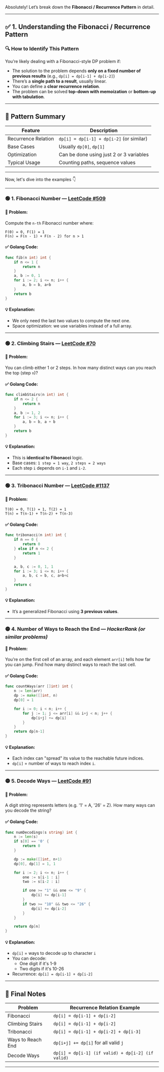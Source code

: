 Absolutely! Let’s break down the **Fibonacci / Recurrence Pattern** in detail.

---

## ✅ **1. Understanding the Fibonacci / Recurrence Pattern**

### 🔍 **How to Identify This Pattern**
You’re likely dealing with a Fibonacci-style DP problem if:
- The solution to the problem depends **only on a fixed number of previous results** (e.g., `dp[i] = dp[i-1] + dp[i-2]`)
- There’s a **single path to a result**, usually linear.
- You can define a **clear recurrence relation**.
- The problem can be solved **top-down with memoization** or **bottom-up with tabulation**.

---

## 🔁 Pattern Summary
| Feature                | Description                                  |
|------------------------|----------------------------------------------|
| Recurrence Relation    | `dp[i] = dp[i-1] + dp[i-2]` (or similar)      |
| Base Cases             | Usually `dp[0]`, `dp[1]`                      |
| Optimization           | Can be done using just 2 or 3 variables       |
| Typical Usage          | Counting paths, sequence values              |

---

Now, let's dive into the examples 👇

---

### 🟢 **1. Fibonacci Number** — [LeetCode #509](https://leetcode.com/problems/fibonacci-number/)

#### 🔸 Problem:
Compute the `n-th` Fibonacci number where:
```
F(0) = 0, F(1) = 1
F(n) = F(n - 1) + F(n - 2) for n > 1
```

#### ✅ Golang Code:

```go
func fib(n int) int {
    if n <= 1 {
        return n
    }
    a, b := 0, 1
    for i := 2; i <= n; i++ {
        a, b = b, a+b
    }
    return b
}
```

#### 💡 Explanation:
- We only need the last two values to compute the next one.
- Space optimization: we use variables instead of a full array.

---

### 🟢 **2. Climbing Stairs** — [LeetCode #70](https://leetcode.com/problems/climbing-stairs/)

#### 🔸 Problem:
You can climb either 1 or 2 steps. In how many distinct ways can you reach the top (step `n`)?

#### ✅ Golang Code:

```go
func climbStairs(n int) int {
    if n <= 2 {
        return n
    }
    a, b := 1, 2
    for i := 3; i <= n; i++ {
        a, b = b, a + b
    }
    return b
}
```

#### 💡 Explanation:
- This is **identical to Fibonacci** logic.
- Base cases: `1 step = 1 way`, `2 steps = 2 ways`
- Each step `i` depends on `i-1` and `i-2`.

---

### 🟢 **3. Tribonacci Number** — [LeetCode #1137](https://leetcode.com/problems/n-th-tribonacci-number/)

#### 🔸 Problem:
```
T(0) = 0, T(1) = 1, T(2) = 1
T(n) = T(n-1) + T(n-2) + T(n-3)
```

#### ✅ Golang Code:

```go
func tribonacci(n int) int {
    if n == 0 {
        return 0
    } else if n <= 2 {
        return 1
    }

    a, b, c := 0, 1, 1
    for i := 3; i <= n; i++ {
        a, b, c = b, c, a+b+c
    }
    return c
}
```

#### 💡 Explanation:
- It’s a generalized Fibonacci using **3 previous values**.

---

### 🟡 **4. Number of Ways to Reach the End** — *HackerRank (or similar problems)*

#### 🔸 Problem:
You’re on the first cell of an array, and each element `arr[i]` tells how far you can jump. Find how many distinct ways to reach the last cell.

#### ✅ Golang Code:

```go
func countWays(arr []int) int {
    n := len(arr)
    dp := make([]int, n)
    dp[0] = 1

    for i := 0; i < n; i++ {
        for j := 1; j <= arr[i] && i+j < n; j++ {
            dp[i+j] += dp[i]
        }
    }
    return dp[n-1]
}
```

#### 💡 Explanation:
- Each index can "spread" its value to the reachable future indices.
- `dp[i]` = number of ways to reach index `i`.

---

### 🟡 **5. Decode Ways** — [LeetCode #91](https://leetcode.com/problems/decode-ways/)

#### 🔸 Problem:
A digit string represents letters (e.g. '1' = A, '26' = Z). How many ways can you decode the string?

#### ✅ Golang Code:

```go
func numDecodings(s string) int {
    n := len(s)
    if s[0] == '0' {
        return 0
    }

    dp := make([]int, n+1)
    dp[0], dp[1] = 1, 1

    for i := 2; i <= n; i++ {
        one := s[i-1 : i]
        two := s[i-2 : i]

        if one >= "1" && one <= "9" {
            dp[i] += dp[i-1]
        }
        if two >= "10" && two <= "26" {
            dp[i] += dp[i-2]
        }
    }

    return dp[n]
}
```

#### 💡 Explanation:
- `dp[i]` = ways to decode up to character `i`
- You can decode:
  - One digit if it's 1-9
  - Two digits if it's 10-26
- Recurrence: `dp[i] = dp[i-1] + dp[i-2]`

---

## 📌 Final Notes

| Problem                | Recurrence Relation Example                  |
|------------------------|----------------------------------------------|
| Fibonacci              | `dp[i] = dp[i-1] + dp[i-2]`                  |
| Climbing Stairs        | `dp[i] = dp[i-1] + dp[i-2]`                  |
| Tribonacci             | `dp[i] = dp[i-1] + dp[i-2] + dp[i-3]`        |
| Ways to Reach End      | `dp[i+j] += dp[i]` for all valid `j`         |
| Decode Ways            | `dp[i] = dp[i-1] (if valid) + dp[i-2] (if valid)` |

---
